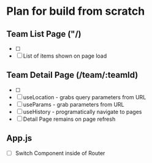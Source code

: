 # Plan for build from scratch

## Team List Page ("/)

- [ ] <Home />
- [ ] List of items shown on page load

## Team Detail Page (/team/:teamId)

- [ ] <TeamDetail />
- [ ] useLocation - grabs query parameters from URL
- [ ] useParams - grab parameters from URL
- [ ] useHistory - programatically navigate to pages
- [ ] Detail Page remains on page refresh

## App.js

- [ ] Switch Component inside of Router
